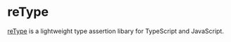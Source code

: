 # reType

[reType](https://github.com/woutermont/reType) is a lightweight type assertion libary for TypeScript and JavaScript.
